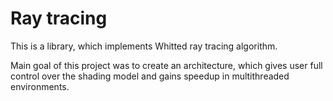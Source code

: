 Ray tracing
====
This is a library, which implements Whitted ray tracing algorithm.

Main goal of this project was to create an architecture, which gives user full control over the shading model and gains speedup in multithreaded environments.

